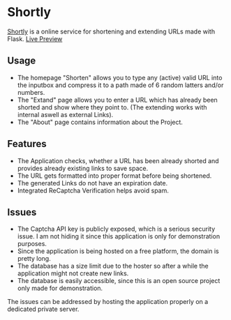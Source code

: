# Shortly

[Shortly](https://flask-shortly.herokuapp.com) is a online service for shortening and extending URLs made with Flask.
[Live Preview](https://flask-shortly.herokuapp.com)
## Usage

- The homepage "Shorten" allows you to type any (active) valid URL into the inputbox and compress it to a path made of 6 random latters and/or numbers.
- The "Extand" page allows you to enter a URL which has already been shorted and show where they point to. (The extending works with internal aswell as external Links).
- The "About" page contains information about the Project.

## Features
- The Application checks, whether a URL has been already shorted and provides already existing links to save space.
- The URL gets formatted into proper format before being shortened.
- The generated Links do not have an expiration date.
- Integrated ReCaptcha Verification helps avoid spam.

## Issues
- The Captcha API key is publicly exposed, which is a serious security issue. I am not hiding it since this application is only for demonstration purposes.
- Since the application is being hosted on a free platform, the domain is pretty long.
- The database has a size limit due to the hoster so after a while the application might not create new links.
- The database is easily accessible, since this is an open source project only made for demonstration.

The issues can be addressed by hosting the application properly on a dedicated private server.